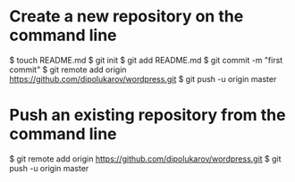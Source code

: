 # Create a new repository on the command line
$ touch README.md
$ git init
$ git add README.md
$ git commit -m "first commit"
$ git remote add origin https://github.com/dipolukarov/wordpress.git
$ git push -u origin master


# Push an existing repository from the command line
$ git remote add origin https://github.com/dipolukarov/wordpress.git
$ git push -u origin master

